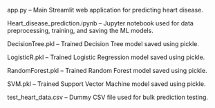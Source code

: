 app.py – Main Streamlit web application for predicting heart disease.

Heart_disease_prediction.ipynb – Jupyter notebook used for data preprocessing, training, and saving the ML models.

DecisionTree.pkl – Trained Decision Tree model saved using pickle.

LogisticR.pkl – Trained Logistic Regression model saved using pickle.

RandomForest.pkl – Trained Random Forest model saved using pickle.

SVM.pkl – Trained Support Vector Machine model saved using pickle.

test_heart_data.csv – Dummy CSV file used for bulk prediction testing.
